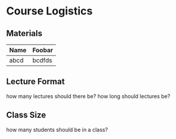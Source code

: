 # Course Logistics

## Materials 

| Name | Foobar |
|------|--------|
| abcd | bcdfds |

## Lecture Format

how many lectures should there be?
how long should lectures be?

## Class Size

how many students should be in a class?